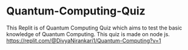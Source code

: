 # Quantum-Computing-Quiz
This Replit is of Quantum Computing Quiz which aims to test the basic knowledge of Quantum Computing. This quiz is made on node js.
https://replit.com/@DivyaNirankari1/Quantum-Computing?v=1
